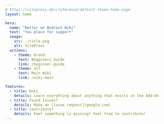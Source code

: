 ```yaml
---
# https://vitepress.dev/reference/default-theme-home-page
layout: home

hero:
  name: "Better on Bedrock Wiki"
  text: "You place for support"
  image:
    src: ./title.png
    alt: VitePress
  actions:
    - theme: brand
      text: Begginers Guide
      link: /beginner-guide
    - theme: alt
      text: Main Wiki
      link: /wiki-main

features:
  - title: Wiki
    details: Learn everyhting about anything that exists in the Add-On
  - title: Found Issues?
    details: Make an [issue request](google.com)
  - title: Contribute?
    details: Feel something is missing? Feel free to contribute!
---
```


